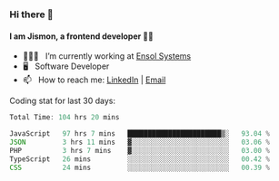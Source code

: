 ### Hi there 👋

#### I am Jismon, a frontend developer 👦🏻

- 🧑🏻‍💻   &nbsp; I’m currently working at <a href='https://www.ensolsystems.com/' target="_blank">Ensol Systems</a>
- 🖥   &nbsp; Software Developer
- 📫   &nbsp; How to reach me: <a href='https://www.linkedin.com/in/jismonthomas/'>LinkedIn</a> | <a href='mailto:hellojismonthomas@gmail.com'>Email</a>

Coding stat for last 30 days:
<!--START_SECTION:waka-->

```javascript
Total Time: 104 hrs 20 mins

JavaScript   97 hrs 7 mins   ███████████████████████▒░   93.04 %
JSON         3 hrs 11 mins   ▓░░░░░░░░░░░░░░░░░░░░░░░░   03.06 %
PHP          3 hrs 7 mins    ▓░░░░░░░░░░░░░░░░░░░░░░░░   03.00 %
TypeScript   26 mins         ░░░░░░░░░░░░░░░░░░░░░░░░░   00.42 %
CSS          24 mins         ░░░░░░░░░░░░░░░░░░░░░░░░░   00.39 %
```

<!--END_SECTION:waka-->

<!--
**jismonthomas/jismonthomas** is a ✨ _special_ ✨ repository because its `README.md` (this file) appears on your GitHub profile.

Here are some ideas to get you started:

- 🔭 I’m currently working on ...
- 🌱 I’m currently learning ...
- 👯 I’m looking to collaborate on ...
- 🤔 I’m looking for help with ...
- 💬 Ask me about ...
- 📫 How to reach me: ...
- 😄 Pronouns: ...
- ⚡ Fun fact: ...
-->
